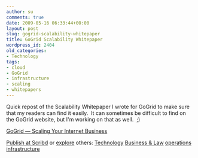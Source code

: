 ```yaml
---
author: su
comments: true
date: 2009-05-16 06:33:44+00:00
layout: post
slug: gogrid-scalability-whitepaper
title: GoGrid Scalability Whitepaper
wordpress_id: 2404
old_categories:
- Technology
tags:
- cloud
- GoGrid
- infrastructure
- scaling
- whitepapers
---
```


Quick repost of the Scalability Whitepaper I wrote for GoGrid to make sure that my readers can find it easily.  It can sometimes be difficult to find on the GoGrid website, but I'm working on that as well.  ;)

[GoGrid — Scaling Your Internet Business](http://www.scribd.com/doc/15493750/GoGrid-Scaling-Your-Internet-Business) 


[Publish at Scribd](http://www.scribd.com/upload) or [explore](http://www.scribd.com/browse) others:            [Technology](http://www.scribd.com/explore/Business-Law/Technology) [Business & Law](http://www.scribd.com/explore/Business-Law/) [operations](http://www.scribd.com/tag/operations) [infrastructure](http://www.scribd.com/tag/infrastructure)
